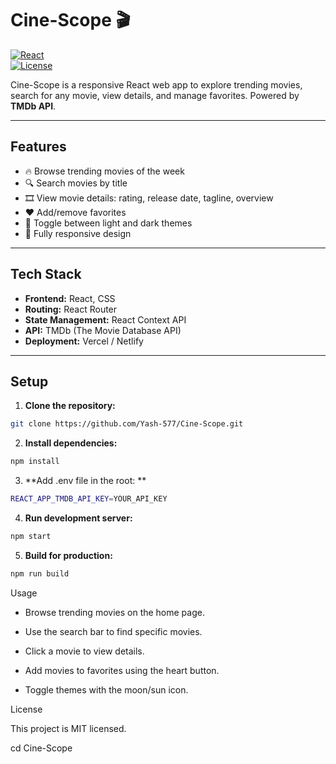 # Cine-Scope 🎬

[![React](https://img.shields.io/badge/React-18.2.0-blue)](https://reactjs.org/)  
[![License](https://img.shields.io/badge/License-MIT-green)](LICENSE)  

Cine-Scope is a responsive React web app to explore trending movies, search for any movie, view details, and manage favorites. Powered by **TMDb API**.

---

## Features

- 🔥 Browse trending movies of the week  
- 🔍 Search movies by title  
- 🎞️ View movie details: rating, release date, tagline, overview  
- ❤️ Add/remove favorites  
- 🌙 Toggle between light and dark themes  
- 📱 Fully responsive design  

---

## Tech Stack

- **Frontend:** React, CSS  
- **Routing:** React Router  
- **State Management:** React Context API  
- **API:** TMDb (The Movie Database API)  
- **Deployment:** Vercel / Netlify  

---

## Setup

1. **Clone the repository:**
```bash
git clone https://github.com/Yash-577/Cine-Scope.git
```

2. **Install dependencies:**
```bash
npm install
```

3. **Add .env file in the root: **
```bash
REACT_APP_TMDB_API_KEY=YOUR_API_KEY
```

4. **Run development server:**
```bash
npm start
```

5. **Build for production:**
```bash
npm run build
```
Usage

- Browse trending movies on the home page.

- Use the search bar to find specific movies.

- Click a movie to view details.

- Add movies to favorites using the heart button.

- Toggle themes with the moon/sun icon.

License

This project is MIT licensed.
   

   
   
cd Cine-Scope

 
